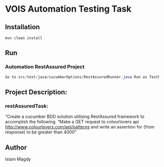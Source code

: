 ﻿# VOIS Automation Testing Task


## Installation
```maven
mvn clean install
```
## Run

### Automation RestAssured Project
```java
Go to src/test/java/cucumberOptions/RestAssuredRunner.java Run as TestNg.
```


## Project Description:

### restAssuredTask:
“Create a cucumber BDD solution utilising RestAssured framework to accomplish the following. 
“Make a GET request to colourlovers api http://www.colourlovers.com/api/patterns and write an assertion for <numViews> (from response) to be greater than 4000” 

## Author
Islam Magdy